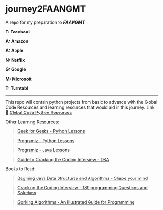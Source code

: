 # journey2FAANGMT
A repo for my preparation to ***FAANGMT***

**F: Facebook**

**A: Amazon**

**A: Apple**

**N: Netflix**

**G: Google**

**M: Microsoft**

**T: Turntabl**

****
This repo will contain python projects from basic to advance with the Global Code Resources and learning resources that would aid in this journey.
 Link :link: [Global Code Python Resources](https://github.com/glblcd/material/wiki/Intro-to-Python%3A-Labs)

Other Learning Resources: 
> [Geek for Geeks - Python Lessons](https://www.geeksforgeeks.org/python-programming-examples/?ref=lbp)

> [Programiz - Python Lessons](https://www.programiz.com/python-programming/examples)

> [Programiz - Java Lessons](https://www.programiz.com/java-programming/examples)

> [Guide to Cracking the Coding Interview - DSA](https://www.enjoyalgorithms.com/blog/step-by-step-guidance-to-master-data-structure-and-algorithms-for-coding-interview)

 Books to Read:

 > [Begining Java Data Structures and Algorithms - Shape your mind](./books/Beginning_Java_Data_Structures_and_Algorithms_Sharpen_your_problem.pdf)

 > [Cracking the Coding Interview - 189 programming Questions and Solutions](./books/Cracking_the_Coding_Interview_189_Programming_Questions_and_Solutions.pdf)

 > [Gorking Algorithms - An Illustrated Guide for Programming ](./books/Grokking_Algorithms_An_illustrated_guide_for_programmers_and_other.pdf)


